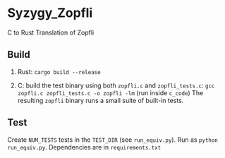 # Syzygy_Zopfli
C to Rust Translation of Zopfli


## Build

1. Rust: `cargo build --release`

2. C: build the test binary using both `zopfli.c` and `zopfli_tests.c`:
   `gcc zopfli.c zopfli_tests.c -o zopfli -lm` (run inside `c_code`)
   The resulting `zopfli` binary runs a small suite of built-in tests.


## Test

Create `NUM_TESTS` tests in the `TEST_DIR` (see `run_equiv.py`). Run as `python run_equiv.py`. Dependencies are in `requirements.txt`
